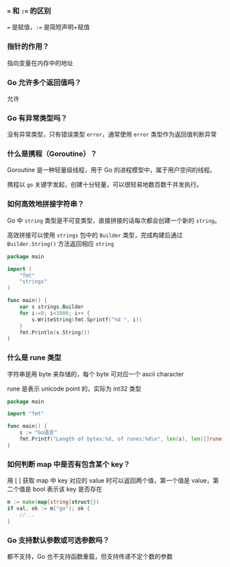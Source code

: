 ### `=` 和 `:=` 的区别

`=` 是赋值，`:=` 是简短声明+赋值



### 指针的作用？

指向变量在内存中的地址



### Go 允许多个返回值吗？

允许



### Go 有异常类型吗？

没有异常类型，只有错误类型 `error`，通常使用 `error` 类型作为返回值判断异常



### 什么是携程（Goroutine）？

Goroutine 是一种轻量级线程，用于 Go 的进程模型中，属于用户空间的线程。

携程以 `go` 关键字发起，创建十分轻量，可以很轻易地数百数千并发执行。



### 如何高效地拼接字符串？

Go 中 `string` 类型是不可变类型，直接拼接的话每次都会创建一个新的 `string`。

高效拼接可以使用 `strings` 包中的 `Builder` 类型，完成构建后通过 `Builder.String()` 方法返回相应 `string`

```go
package main

import (
	"fmt"
	"strings"
)

func main() {
    var s strings.Builder
    for i:=0; i<1000; i++ {
        s.WriteString(fmt.Sprintf("%d ", i))
    }
    fmt.Println(s.String())
}
```



### 什么是 rune 类型

字符串是用 byte 来存储的，每个 byte 可对应一个 ascii character

rune 是表示 unicode point 的，实际为 int32 类型

```go
package main

import "fmt"

func main() {
    s := "Go语言"
    fmt.Printf("Length of bytes:%d, of runes:%d\n", len(s), len([]rune(s)))
}
```



### 如何判断 map 中是否有包含某个 key？

用 [ ] 获取 map 中 key 对应的 value 时可以返回两个值，第一个值是 value，第二个值是 bool 表示该 key 是否存在

```go
m := make(map[string]struct{})
if val, ok := m["go"]; ok {
    //...
}
```



### Go 支持默认参数或可选参数吗？

都不支持，Go 也不支持函数重载，但支持传递不定个数的参数



